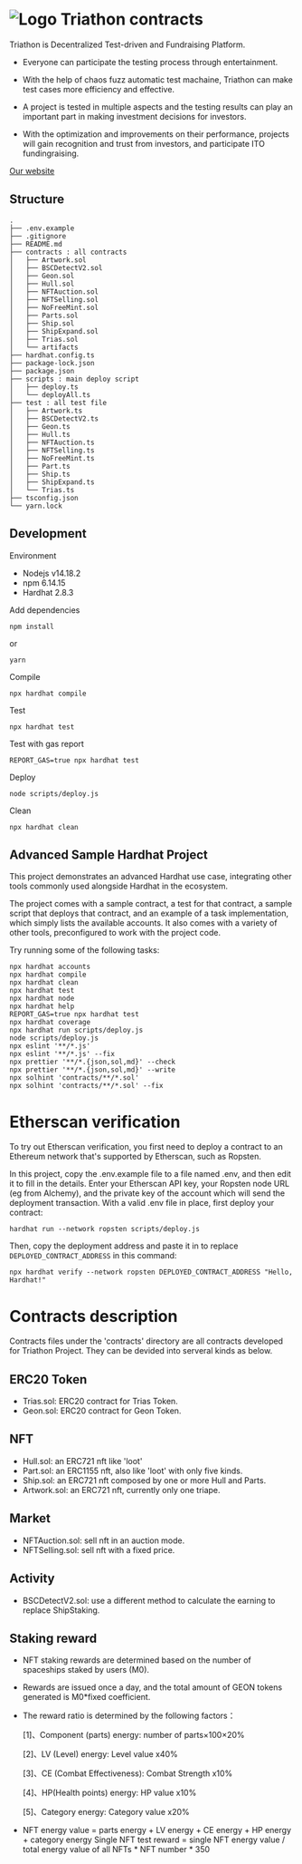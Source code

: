 # ![Logo](https://ucarecdn.com/f97d01e4-ef61-4b94-a4e2-2a17f7051da5/image.png) Triathon contracts

Triathon is Decentralized Test-driven and Fundraising Platform. 

- Everyone can participate the testing process through entertainment.

- With the help of chaos fuzz automatic test machaine, Triathon can make test cases more efficiency and effective.
- A project is tested in multiple aspects and the testing results can play an important part in making investment decisions for investors.
- With the optimization and improvements on their performance, projects will gain recognition and trust from investors, and participate ITO fundingraising.

[Our website](https://www.triathon.space/)

## Structure

```
.
├── .env.example
├── .gitignore
├── README.md
├── contracts : all contracts
│   ├── Artwork.sol
│   ├── BSCDetectV2.sol
│   ├── Geon.sol
│   ├── Hull.sol
│   ├── NFTAuction.sol
│   ├── NFTSelling.sol
│   ├── NoFreeMint.sol
│   ├── Parts.sol
│   ├── Ship.sol
│   ├── ShipExpand.sol
│   ├── Trias.sol
│   └── artifacts
├── hardhat.config.ts
├── package-lock.json
├── package.json
├── scripts : main deploy script 
│   ├── deploy.ts 
│   └── deployAll.ts
├── test : all test file
│   ├── Artwork.ts
│   ├── BSCDetectV2.ts
│   ├── Geon.ts
│   ├── Hull.ts
│   ├── NFTAuction.ts
│   ├── NFTSelling.ts
│   ├── NoFreeMint.ts
│   ├── Part.ts
│   ├── Ship.ts
│   ├── ShipExpand.ts
│   └── Trias.ts
├── tsconfig.json
└── yarn.lock
```

## Development 

Environment

- Nodejs v14.18.2
- npm 6.14.15
- Hardhat 2.8.3

Add dependencies

```shell
npm install
```

or

```shell
yarn
```

Compile

```shell
npx hardhat compile
```

Test

```shell
npx hardhat test
```

Test with gas report

```shell
REPORT_GAS=true npx hardhat test
```

Deploy

```shell
node scripts/deploy.js
```

Clean

```shell
npx hardhat clean
```

## Advanced Sample Hardhat Project

This project demonstrates an advanced Hardhat use case, integrating other tools commonly used alongside Hardhat in the ecosystem.

The project comes with a sample contract, a test for that contract, a sample script that deploys that contract, and an example of a task implementation, which simply lists the available accounts. It also comes with a variety of other tools, preconfigured to work with the project code.

Try running some of the following tasks:

```shell
npx hardhat accounts
npx hardhat compile
npx hardhat clean
npx hardhat test
npx hardhat node
npx hardhat help
REPORT_GAS=true npx hardhat test
npx hardhat coverage
npx hardhat run scripts/deploy.js
node scripts/deploy.js
npx eslint '**/*.js'
npx eslint '**/*.js' --fix
npx prettier '**/*.{json,sol,md}' --check
npx prettier '**/*.{json,sol,md}' --write
npx solhint 'contracts/**/*.sol'
npx solhint 'contracts/**/*.sol' --fix
```

# Etherscan verification

To try out Etherscan verification, you first need to deploy a contract to an Ethereum network that's supported by Etherscan, such as Ropsten.

In this project, copy the .env.example file to a file named .env, and then edit it to fill in the details. Enter your Etherscan API key, your Ropsten node URL (eg from Alchemy), and the private key of the account which will send the deployment transaction. With a valid .env file in place, first deploy your contract:

```shell
hardhat run --network ropsten scripts/deploy.js
```

Then, copy the deployment address and paste it in to replace `DEPLOYED_CONTRACT_ADDRESS` in this command:

```shell
npx hardhat verify --network ropsten DEPLOYED_CONTRACT_ADDRESS "Hello, Hardhat!"
```



# Contracts description

Contracts files under the 'contracts' directory are all contracts developed for Triathon Project. They can be devided into serveral kinds as below.

## ERC20 Token

* Trias.sol: ERC20 contract for Trias Token.
* Geon.sol: ERC20 contract for Geon Token.

## NFT

* Hull.sol: an ERC721 nft like 'loot'
* Part.sol: an ERC1155 nft, also like 'loot' with only five kinds.
* Ship.sol: an ERC721 nft composed by one or more Hull and Parts.
* Artwork.sol: an ERC721 nft, currently only one triape.

## Market

* NFTAuction.sol: sell nft in an auction mode.
* NFTSelling.sol:  sell nft with a fixed price.

## Activity

* BSCDetectV2.sol: use a different method to calculate the earning to replace ShipStaking.

## Staking reward

- NFT staking rewards are determined based on the number of spaceships staked by users (M0).

- Rewards are issued once a day, and the total amount of GEON tokens generated is M0*fixed coefficient.

- The reward ratio is determined by the following factors：

  [1]、Component (parts) energy: number of parts×100×20%

  [2]、LV (Level) energy: Level value x40%

  [3]、CE (Combat Effectiveness): Combat Strength x10%

  [4]、HP(Health points) energy: HP value x10%

  [5]、Category energy: Category value x20%

- NFT energy value = parts energy + LV energy + CE energy + HP energy + category energy
  Single NFT test reward = single NFT energy value / total energy value of all NFTs * NFT number * 350